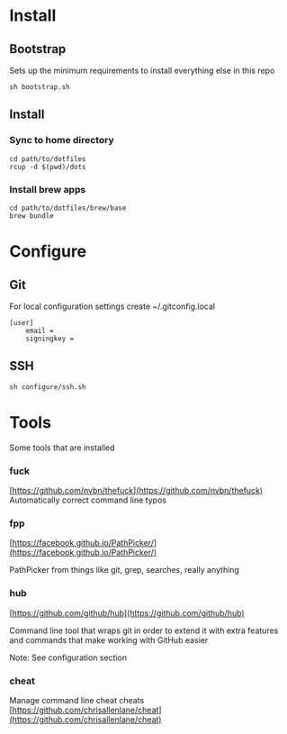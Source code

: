 # Install

## Bootstrap

Sets up the minimum requirements to install everything else in this repo

`sh bootstrap.sh`

## Install

### Sync to home directory
```
cd path/to/dotfiles
rcup -d $(pwd)/dots
```

### Install brew apps
```
cd path/to/dotfiles/brew/base
brew bundle
```

# Configure

## Git
For local configuration settings create ~/.gitconfig.local

```
[user]
    email = 
    signingkey =
```

## SSH

`sh configure/ssh.sh`

# Tools
Some tools that are installed

### fuck
[https://github.com/nvbn/thefuck](https://github.com/nvbn/thefuck)
Automatically correct command line typos

### fpp
[https://facebook.github.io/PathPicker/](https://facebook.github.io/PathPicker/)

PathPicker from things like git, grep, searches, really anything

### hub
[https://github.com/github/hub](https://github.com/github/hub)

Command line tool that wraps git in order to extend it with extra features and commands that make
working with GitHub easier

Note: See configuration section

### cheat
Manage command line cheat cheats
[https://github.com/chrisallenlane/cheat](https://github.com/chrisallenlane/cheat)
